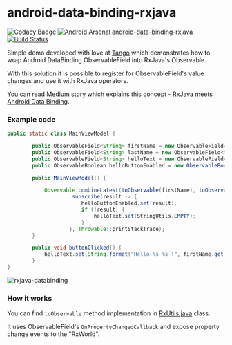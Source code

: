 # android-data-binding-rxjava

[![Codacy Badge](https://api.codacy.com/project/badge/Grade/68527924d04743ad88a4048cc2641fdc)](https://www.codacy.com/app/TangoAgency/android-data-binding-rxjava?utm_source=github.com&utm_medium=referral&utm_content=TangoAgency/android-data-binding-rxjava&utm_campaign=badger)
[![Android Arsenal android-data-binding-rxjava](https://img.shields.io/badge/Android%20Arsenal-android--data--binding--rxjava-green.svg?style=true)](https://android-arsenal.com/details/3/4369)
[![Build Status](https://travis-ci.org/TangoAgency/android-data-binding-rxjava.svg?branch=master)](https://travis-ci.org/TangoAgency/android-data-binding-rxjava)

Simple demo developed with love at [Tango](http://tango.agency) which demonstrates how to wrap Android DataBinding ObservableField into RxJava's Observable.

With this solution it is possible to register for ObservableField's value changes and use it with RxJava operators.

You can read Medium story which explains this concept - [RxJava meets Android Data Binding](https://medium.com/tangoagency/rxjava-meets-android-data-binding-4ca5e1144107#.wv63halu1).

### Example code

```java
public static class MainViewModel {

        public ObservableField<String> firstName = new ObservableField<>();
        public ObservableField<String> lastName = new ObservableField<>();
        public ObservableField<String> helloText = new ObservableField<>();
        public ObservableBoolean helloButtonEnabled = new ObservableBoolean(false);

        public MainViewModel() {

            Observable.combineLatest(toObservable(firstName), toObservable(lastName), (firstName, lastName) -> StringUtils.isNotNullOrEmpty(firstName) && StringUtils.isNotNullOrEmpty(lastName))
                    .subscribe(result -> {
                        helloButtonEnabled.set(result);
                        if (!result) {
                            helloText.set(StringUtils.EMPTY);
                        }
                    }, Throwable::printStackTrace);
        }

        public void buttonClicked() {
            helloText.set(String.format("Hello %s %s !", firstName.get(), lastName.get()));
        }
}
```

![rxjava-databinding](https://cloud.githubusercontent.com/assets/469111/18312397/db8996fc-7509-11e6-9bcd-0cee0bac0754.gif)

### How it works

You can find ```toObservable``` method implementation in [RxUtils.java](https://github.com/TangoAgency/android-data-binding-rxjava/blob/master/app/src/main/java/agency/tango/databindingrxjava/RxUtils.java) class.

It uses ObservableField's ```OnPropertyChangedCallback``` and expose property change events to the "RxWorld".

